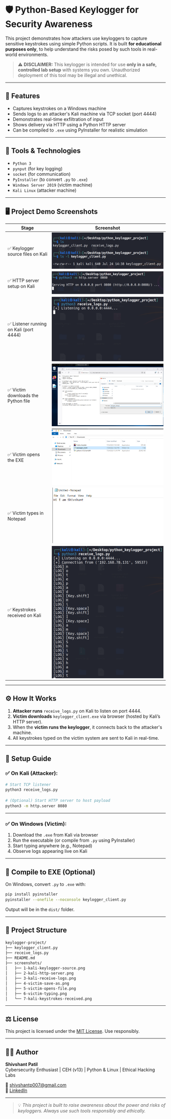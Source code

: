 
# 🛡️ Python-Based Keylogger for Security Awareness

This project demonstrates how attackers use keyloggers to capture sensitive keystrokes using simple Python scripts. It is built **for educational purposes only**, to help understand the risks posed by such tools in real-world environments.

> ⚠️ **DISCLAIMER:** This keylogger is intended for use **only in a safe, controlled lab setup** with systems you own. Unauthorized deployment of this tool may be illegal and unethical.

---

## 📌 Features

- Captures keystrokes on a Windows machine
- Sends logs to an attacker's Kali machine via TCP socket (port 4444)
- Demonstrates real-time exfiltration of input
- Shows delivery via HTTP using a Python HTTP server
- Can be compiled to `.exe` using PyInstaller for realistic simulation

---

## 🧰 Tools & Technologies

- `Python 3`
- `pynput` (for key logging)
- `socket` (for communication)
- `PyInstaller` (to convert `.py` to `.exe`)
- `Windows Server 2019` (victim machine)
- `Kali Linux` (attacker machine)

---

## 🖥️ Project Demo Screenshots

| Stage | Screenshot |
|-------|------------|
| ✅ Keylogger source files on Kali | ![Kali Python Files](screenshots/1-kali-keylogger-source.png) |
| ✅ HTTP server setup on Kali | ![HTTP Server](screenshots/2-kali-http-server.png) |
| ✅ Listener running on Kali (port 4444) | ![Listening](screenshots/3-kali-receive-logs.png) |
| ✅ Victim downloads the Python file | ![Victim Save As](screenshots/4-victim-save-as.png) |
| ✅ Victim opens the EXE | ![Victim Opens File](screenshots/5-victim-opens-file.png) |
| ✅ Victim types in Notepad | ![Victim Typing](screenshots/6-victim-typing.png) |
| ✅ Keystrokes received on Kali | ![Kali Receives Keystrokes](screenshots/7-kali-keystrokes-received.png) |

---

## ⚙️ How It Works

1. **Attacker runs** `receive_logs.py` on Kali to listen on port 4444.
2. **Victim downloads** `keylogger_client.exe` via browser (hosted by Kali’s HTTP server).
3. When the **victim runs the keylogger**, it connects back to the attacker's machine.
4. All keystrokes typed on the victim system are sent to Kali in real-time.

---

## 🔧 Setup Guide

### ✅ On Kali (Attacker):

```bash
# Start TCP listener
python3 receive_logs.py

# (Optional) Start HTTP server to host payload
python3 -m http.server 8080
```

---

### ✅ On Windows (Victim):

1. Download the `.exe` from Kali via browser
2. Run the executable (or compile from `.py` using PyInstaller)
3. Start typing anywhere (e.g., Notepad)
4. Observe logs appearing live on Kali

---

## 🧪 Compile to EXE (Optional)

On Windows, convert `.py` to `.exe` with:

```bash
pip install pyinstaller
pyinstaller --onefile --noconsole keylogger_client.py
```

Output will be in the `dist/` folder.

---

## 📂 Project Structure

```
keylogger-project/
├── keylogger_client.py
├── receive_logs.py
├── README.md
├── screenshots/
│   ├── 1-kali-keylogger-source.png
│   ├── 2-kali-http-server.png
│   ├── 3-kali-receive-logs.png
│   ├── 4-victim-save-as.png
│   ├── 5-victim-opens-file.png
│   ├── 6-victim-typing.png
│   └── 7-kali-keystrokes-received.png
```

---

## ⚖️ License

This project is licensed under the [MIT License](https://opensource.org/licenses/MIT). Use responsibly.

---

## 🙋‍♂️ Author

**Shivshant Patil**  
Cybersecurity Enthusiast | CEH (v13) | Python & Linux | Ethical Hacking Labs

📧 shivshantp007@gmail.com  
🔗 [LinkedIn](https://www.linkedin.com/in/shivshant-patil-b58aaa281)

---

> 💡 *This project is built to raise awareness about the power and risks of keyloggers. Always use such tools responsibly and ethically.*

